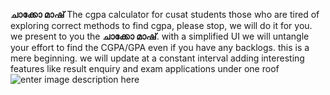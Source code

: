 **ചാക്കോ മാഷ്**
The cgpa calculator for cusat students
those who are tired of exploring correct methods to find cgpa, please stop, we will do it for you.
we present to you the **ചാക്കോ മാഷ്**. with a simplified UI we will untangle your effort to find the CGPA/GPA  even if you have any backlogs.
this is a mere beginning. we will update at a constant interval adding interesting features like result enquiry and exam applications under one roof
![enter image description here](https://www.google.com/url?sa=i&url=https://timesofindia.indiatimes.com/entertainment/malayalam/movies/news/thilakan-an-actor-for-all-seasons-celebrating-the-actors-work-on-his-eighth-death-anniversary/photostory/78278027.cms&psig=AOvVaw3PBBtYmeU-iHGEHFvGzacg&ust=1633629679330000&source=images&cd=vfe&ved=0CAsQjRxqFwoTCJjesfuutvMCFQAAAAAdAAAAABAD)
